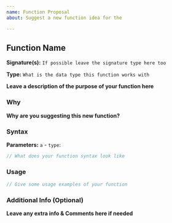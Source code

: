 ```yaml
---
name: Function Proposal
about: Suggest a new function idea for the

---
```


## Function Name

**Signature(s):**
`If possible leave the signature type here too`

**Type:** `What is the data type this function works with`

**Leave a description of the purpose of your function here**

### Why

**Why are you suggesting this new function?**

### Syntax

**Parameters:**
`a` - `type`: <description>

```js
// What does your function syntax look like
```

### Usage

```js
// Give some usage examples of your function
```

### Additional Info (Optional)

**Leave any extra info & Comments here if needed**
